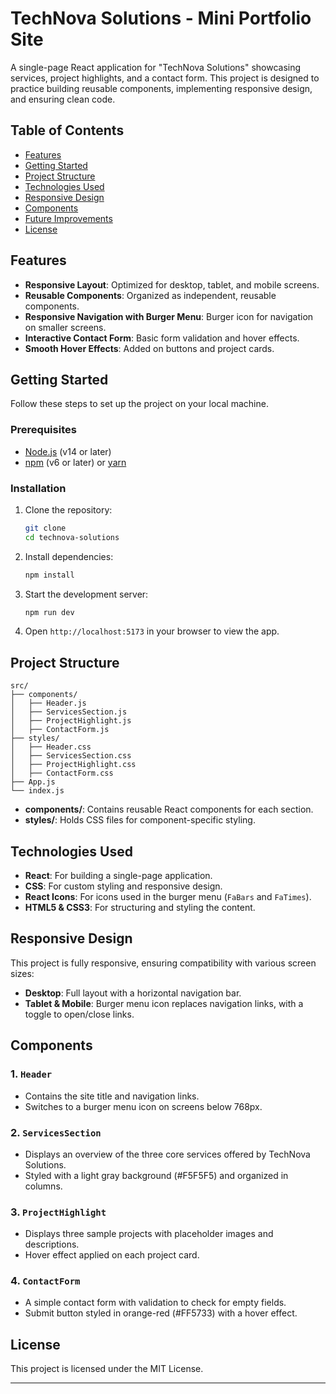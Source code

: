 
# TechNova Solutions - Mini Portfolio Site

A single-page React application for "TechNova Solutions" showcasing services, project highlights, and a contact form. This project is designed to practice building reusable components, implementing responsive design, and ensuring clean code.

## Table of Contents

- [Features](#features)
- [Getting Started](#getting-started)
- [Project Structure](#project-structure)
- [Technologies Used](#technologies-used)
- [Responsive Design](#responsive-design)
- [Components](#components)
- [Future Improvements](#future-improvements)
- [License](#license)

## Features

- **Responsive Layout**: Optimized for desktop, tablet, and mobile screens.
- **Reusable Components**: Organized as independent, reusable components.
- **Responsive Navigation with Burger Menu**: Burger icon for navigation on smaller screens.
- **Interactive Contact Form**: Basic form validation and hover effects.
- **Smooth Hover Effects**: Added on buttons and project cards.


## Getting Started

Follow these steps to set up the project on your local machine.

### Prerequisites

- [Node.js](https://nodejs.org/) (v14 or later)
- [npm](https://www.npmjs.com/) (v6 or later) or [yarn](https://yarnpkg.com/)

### Installation

1. Clone the repository:
   ```bash
   git clone 
   cd technova-solutions
   ```

2. Install dependencies:
   ```bash
   npm install
   ```

3. Start the development server:
   ```bash
   npm run dev
   ```

4. Open `http://localhost:5173` in your browser to view the app.

## Project Structure

```plaintext
src/
├── components/
│   ├── Header.js
│   ├── ServicesSection.js
│   ├── ProjectHighlight.js
│   ├── ContactForm.js
├── styles/
│   ├── Header.css
│   ├── ServicesSection.css
│   ├── ProjectHighlight.css
│   ├── ContactForm.css
├── App.js
└── index.js
```

- **components/**: Contains reusable React components for each section.
- **styles/**: Holds CSS files for component-specific styling.

## Technologies Used

- **React**: For building a single-page application.
- **CSS**: For custom styling and responsive design.
- **React Icons**: For icons used in the burger menu (`FaBars` and `FaTimes`).
- **HTML5 & CSS3**: For structuring and styling the content.

## Responsive Design

This project is fully responsive, ensuring compatibility with various screen sizes:
- **Desktop**: Full layout with a horizontal navigation bar.
- **Tablet & Mobile**: Burger menu icon replaces navigation links, with a toggle to open/close links.

## Components

### 1. `Header`
- Contains the site title and navigation links.
- Switches to a burger menu icon on screens below 768px.

### 2. `ServicesSection`
- Displays an overview of the three core services offered by TechNova Solutions.
- Styled with a light gray background (#F5F5F5) and organized in columns.

### 3. `ProjectHighlight`
- Displays three sample projects with placeholder images and descriptions.
- Hover effect applied on each project card.

### 4. `ContactForm`
- A simple contact form with validation to check for empty fields.
- Submit button styled in orange-red (#FF5733) with a hover effect.

## License

This project is licensed under the MIT License.

---